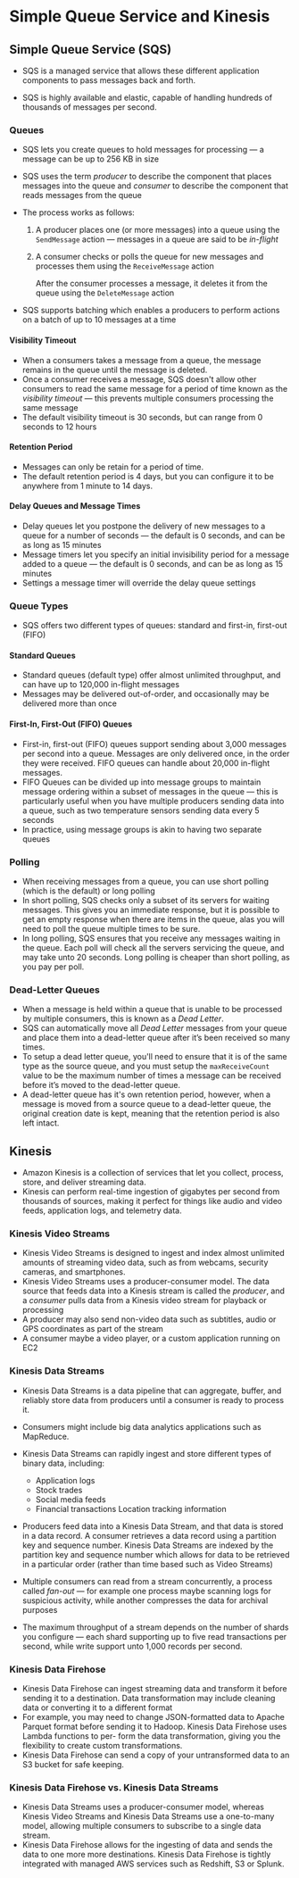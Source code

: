 #  Simple Queue Service and Kinesis


## Simple Queue Service (SQS)

- SQS is a managed service that allows these different application components to pass messages back and forth. 

- SQS is highly available and elastic, capable of handling hundreds of thousands of messages per second.

### Queues

- SQS lets you create queues to hold messages for processing — a message can be up to 256 KB in size

- SQS uses the term *producer* to describe the component that places messages into the queue and *consumer* to describe the component that reads messages from the queue
- The process works as follows:
  1. A producer places one (or more messages) into a queue using the `SendMessage` action — messages in a queue are said to be *in-flight*
  
  2. A consumer checks or polls the queue for new messages and processes them using the `ReceiveMessage` action
  
     After the consumer processes a message, it deletes it from the queue using the `DeleteMessage` action

- SQS supports batching which enables a producers to perform actions on a batch of up to 10 messages at a time

#### Visibility Timeout

- When a consumers takes a message from a queue, the message remains in the queue until the message is deleted. 
- Once a consumer receives a message, SQS doesn't allow other consumers to read the same message for a period of time known as the  *visibility timeout* — this prevents multiple consumers processing the same message
- The default visibility timeout is 30 seconds, but can range from 0 seconds to 12 hours

#### Retention Period

- Messages can only be retain for a period of time.
- The default retention period is 4 days, but you can configure it to be anywhere from 1 minute to 14 days.

#### Delay Queues and Message Times

- Delay queues let you postpone the delivery of new messages to a queue for a number of seconds — the default is 0 seconds, and can be as long as 15 minutes
- Message timers let you specify an initial invisibility period for a message added to a queue — the default is 0 seconds, and can be as long as 15 minutes
- Settings a message timer will override the delay queue settings


### Queue Types

- SQS offers two different types of queues: standard and first-in, first-out (FIFO)

#### Standard Queues

- Standard queues (default type) offer almost unlimited throughput, and can have up to 120,000 in-flight messages
- Messages may be delivered out-of-order, and occasionally may be delivered more than once

#### First-In, First-Out (FIFO) Queues

- First-in, first-out (FIFO) queues support sending about 3,000 messages per second into a queue. Messages are only delivered once, in the order they were received. FIFO queues can handle about 20,000 in-flight messages.
- FIFO Queues can be divided up into message groups to maintain message ordering within a subset of messages in the queue  — this is particularly useful when you have multiple producers sending data into a queue, such as two temperature sensors sending data every 5 seconds
- In practice, using message groups is akin to having two separate queues

### Polling

- When receiving messages from a queue, you can use short polling (which is the default) or long polling
- In short polling, SQS checks only a subset of its servers for waiting messages. This gives you an immediate response, but it is possible to get an empty response when there are items in the queue, alas you will need to poll the queue multiple times to be sure.
- In long polling, SQS ensures that you receive any messages waiting in the queue. Each poll will check all the servers servicing the queue, and may take unto 20 seconds. Long polling is cheaper than short polling, as you pay per poll.

### Dead-Letter Queues

- When a message is held within a queue that is unable to be processed by multiple consumers, this is known as a *Dead Letter*.
- SQS can automatically move all *Dead Letter* messages from your queue and place them into a dead-letter queue after it’s been received so many times.
- To setup a dead letter queue, you'll need to ensure that it is of the same type as the source queue, and you must setup the `maxReceiveCount` value to be the maximum number of times a message can be received before it’s moved to the dead-letter queue.
- A dead-letter queue has it's own retention period, however, when a message is moved from a source queue to a dead-letter queue, the original creation date is kept, meaning that the retention period is also left intact.



## Kinesis

- Amazon Kinesis is a collection of services that let you collect, process, store, and deliver streaming data. 
- Kinesis can perform real-time ingestion of gigabytes per second from thousands of sources, making it perfect for things like audio and video feeds, application logs, and telemetry data.

### Kinesis Video Streams

- Kinesis Video Streams is designed to ingest and index almost unlimited amounts of streaming video data, such as from webcams, security cameras, and smartphones.
- Kinesis Video Streams uses a producer-consumer model. The data source that feeds data into a Kinesis stream is called the *producer*, and a *consumer* pulls data from a Kinesis video stream for playback or processing
- A producer may also send non-video data such as subtitles, audio or GPS coordinates as part of the stream
- A consumer maybe a video player, or a custom application running on EC2

### Kinesis Data Streams

- Kinesis Data Streams is a data pipeline that can aggregate, buffer, and reliably store data from producers until a consumer is ready to process it. 
- Consumers might include big data analytics applications such as MapReduce. 
- Kinesis Data Streams can rapidly ingest and store different types of binary data, including:
  - Application logs
  - Stock trades
  - Social media feeds
  - Financial transactions Location tracking information

- Producers feed data into a Kinesis Data Stream, and that data is stored in a data record. A consumer retrieves a data record using a partition key and sequence number. Kinesis Data Streams are indexed by the partition key and sequence number which allows for data to be retrieved in a particular order (rather than time based such as Video Streams)
- Multiple consumers can read from a stream concurrently, a process called *fan-out* — for example one process maybe scanning logs for suspicious activity, while another compresses the data for archival purposes
- The maximum throughput of a stream depends on the number of shards you configure — each shard supporting up to five read transactions per second, while write support unto 1,000 records per second.

### Kinesis Data Firehose

- Kinesis Data Firehose can ingest streaming data and transform it before sending it to a destination. Data transformation may include cleaning data or converting it to a different format
-  For example, you may need to change JSON-formatted data to Apache Parquet format before sending it to Hadoop. Kinesis Data Firehose uses Lambda functions to per- form the data transformation, giving you the flexibility to create custom transformations.
- Kinesis Data Firehose can send a copy of your untransformed data to an S3 bucket for safe keeping.

### Kinesis Data Firehose vs. Kinesis Data Streams

- Kinesis Data Streams uses a producer-consumer model, whereas Kinesis Video Streams and Kinesis Data Streams use a one-to-many model, allowing multiple consumers to subscribe to a single data stream.
- Kinesis Data Firehose allows for the ingesting of data and sends the data to one more more destinations. Kinesis Data Firehose is tightly integrated with managed AWS services such as Redshift, S3 or Splunk.

